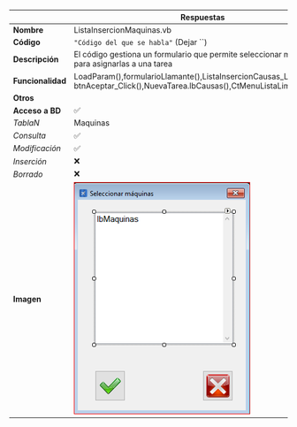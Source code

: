 |                   | **Respuestas**                          |
|-------------------|-----------------------------------------|
|**Nombre**         | ListaInsercionMaquinas.vb      |
|**Código**         | `"Código del que se habla"` (Dejar ``)  | 
|**Descripción**    | El código gestiona un formulario que permite seleccionar maquinas para asignarlas a una tarea              |
|**Funcionalidad**  | LoadParam(),formularioLlamante(),ListaInsercionCausas_Load(), btnAceptar_Click(),NuevaTarea.lbCausas(),CtMenuListaLimpiar_Click()            |
|**Otros**          | |
|**Acceso a BD**    | ✅                               |
|*TablaN*           | Maquinas|
|*Consulta*         | ✅ |
|*Modificación*     | ✅ |
|*Inserción*        | ❌ |
|*Borrado*          | ❌ |
|**Imagen**           | ![Nombre_Imagen](ListaInsercionMaquinas.PNG)|
